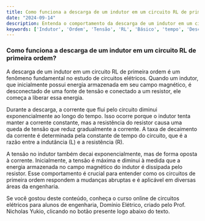 ```yaml
---
title: Como funciona a descarga de um indutor em um circuito RL de primeira ordem?
date: "2024-09-14"
description: Entenda o comportamento da descarga de um indutor em um circuito RL de primeira ordem.
keywords: ['Indutor', 'Ordem', 'Tensão', 'RL', 'Básico', 'tempo', 'Descarga']
---
```


### Como funciona a descarga de um indutor em um circuito RL de primeira ordem?

A descarga de um indutor em um circuito RL de primeira ordem é um fenômeno fundamental no estudo de circuitos elétricos. Quando um indutor, que inicialmente possui energia armazenada em seu campo magnético, é desconectado de uma fonte de tensão e conectado a um resistor, ele começa a liberar essa energia.

Durante a descarga, a corrente que flui pelo circuito diminui exponencialmente ao longo do tempo. Isso ocorre porque o indutor tenta manter a corrente constante, mas a resistência do resistor causa uma queda de tensão que reduz gradualmente a corrente. A taxa de decaimento da corrente é determinada pela constante de tempo do circuito, que é a razão entre a indutância (L) e a resistência (R).

A tensão no indutor também decai exponencialmente, mas de forma oposta à corrente. Inicialmente, a tensão é máxima e diminui à medida que a energia armazenada no campo magnético do indutor é dissipada pelo resistor. Esse comportamento é crucial para entender como os circuitos de primeira ordem respondem a mudanças abruptas e é aplicável em diversas áreas da engenharia.

Se você gostou deste conteúdo, conheça o curso online de circuitos elétricos para alunos de engenharia, Domínio Elétrico, criado pelo Prof. Nicholas Yukio, clicando no botão presente logo abaixo do texto.